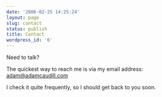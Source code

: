 ```yaml
---
date: '2006-02-25 14:25:24'
layout: page
slug: contact
status: publish
title: Contact
wordpress_id: '6'
---
```


Need to talk?

The quickest way to reach me is via my email address: adam@adamcaudill.com

I check it quite frequently, so I should get back to you soon.
